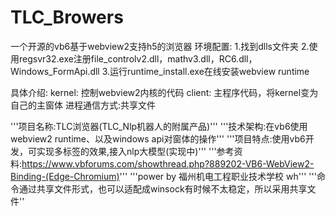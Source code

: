 # TLC_Browers
一个开源的vb6基于webview2支持h5的浏览器
环境配置:
1.找到dlls文件夹
2.使用regsvr32.exe注册file_controlv2.dll，mathv3.dll，RC6.dll，Windows_FormApi.dll
3.运行runtime_install.exe在线安装webview runtime

具体介绍:
kernel:
控制webview2内核的代码
client:
主程序代码，将kernel变为自己的主窗体
进程通信方式:共享文件

'''项目名称:TLC浏览器(TLC_Nlp机器人的附属产品)'''
'''技术架构:在vb6使用webview2 runtime、以及windows api对窗体的操作'''
'''项目特点:使用vb6开发，可实现多标签的效果,接入nlp大模型(实现中)'''
'''参考资料:https://www.vbforums.com/showthread.php?889202-VB6-WebView2-Binding-(Edge-Chromium)'''
'''power by 福州机电工程职业技术学校 wh'''
'''命令通过共享文件形式，也可以适配成winsock有时候不太稳定，所以采用共享文件''
